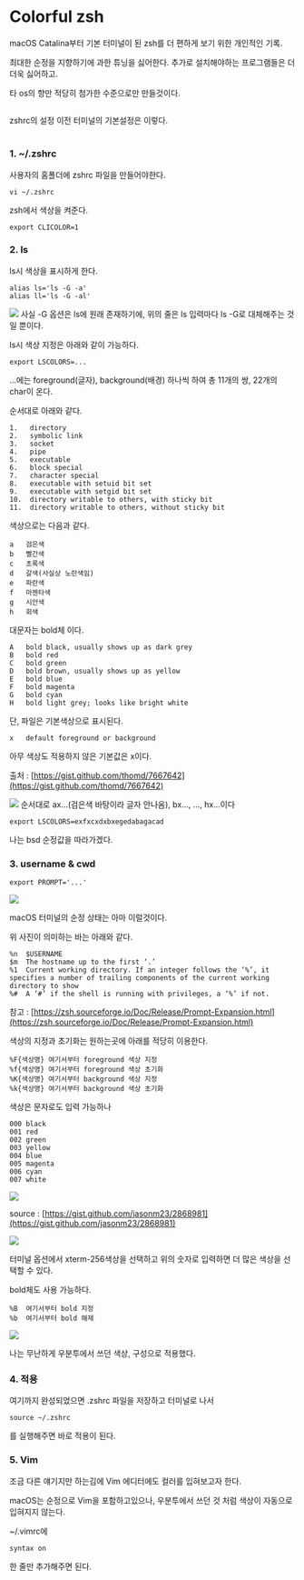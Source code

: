 # Colorful zsh

macOS Catalina부터 기본 터미널이 된 zsh를 더 편하게 보기 위한 개인적인 기록.

최대한 순정을 지향하기에 과한 튜닝을 싫어한다. 추가로 설치해야하는 프로그램들은 더더욱 싫어하고.

타 os의 향만 적당히 첨가한 수준으로만 만들것이다.

<img src="">

zshrc의 설정 이전 터미널의 기본설정은 이렇다.

#

### 1. ~/.zshrc
사용자의 홈폴더에 zshrc 파일을 만들어야한다.

```
vi ~/.zshrc
```
zsh에서 색상을 켜준다. 

```
export CLICOLOR=1
```

### 2. ls
ls시 색상을 표시하게 한다.
```
alias ls='ls -G -a'
alias ll='ls -G -al'
```
<img src="https://raw.githubusercontent.com/kitsune03k/colorfulzsh/main/resource/%EC%8A%A4%ED%81%AC%EB%A6%B0%EC%83%B7%202023-12-30%20%EC%98%A4%EC%A0%84%2010.42.48.png">
사실 -G 옵션은 ls에 원래 존재하기에, 위의 줄은 ls 입력마다 ls -G로 대체해주는 것일 뿐이다.

ls시 색상 지정은 아래와 같이 가능하다.
```
export LSCOLORS=...
```

...에는 foreground(글자), background(배경) 하나씩 하여 총 11개의 쌍, 22개의 char이 온다.

순서대로 아래와 같다.
```
1.   directory
2.   symbolic link
3.   socket
4.   pipe
5.   executable
6.   block special
7.   character special
8.   executable with setuid bit set
9.   executable with setgid bit set
10.  directory writable to others, with sticky bit
11.  directory writable to others, without sticky bit
```
색상으로는 다음과 같다.

```
a	검은색
b	빨간색
c	초록색
d	갈색(사실상 노란색임)
e	파란색
f	마젠타색
g	시안색
h	회색
```

대문자는 bold체 이다.
```
A	bold black, usually shows up as dark grey
B	bold red
C	bold green
D	bold brown, usually shows up as yellow
E	bold blue
F	bold magenta
G	bold cyan
H	bold light grey; looks like bright white
```
단, 파일은 기본색상으로 표시된다.

```
x	default foreground or background
```
아무 색상도 적용하지 않은 기본값은 x이다.

출처 : [https://gist.github.com/thomd/7667642](https://gist.github.com/thomd/7667642)

<img src="https://raw.githubusercontent.com/kitsune03k/colorfulzsh/main/resource/%EC%8A%A4%ED%81%AC%EB%A6%B0%EC%83%B7%202023-12-30%20%EC%98%A4%EC%A0%84%2011.40.54.png">
순서대로 ax...(검은색 바탕이라 글자 안나옴), bx..., ..., hx...이다

```
export LSCOLORS=exfxcxdxbxegedabagacad
```
나는 bsd 순정값을 따라가겠다.

### 3. username & cwd
```
export PROMPT='...'

```

<img src="https://raw.githubusercontent.com/kitsune03k/colorfulzsh/main/resource/%EC%8A%A4%ED%81%AC%EB%A6%B0%EC%83%B7%202023-12-30%20%EC%98%A4%ED%9B%84%2012.27.46.png">

macOS 터미널의 순정 상태는 아마 이럴것이다.

위 사진이 의미하는 바는 아래와 같다.

```
%n	$USERNAME
$m	The hostname up to the first ‘.’
%1	Current working directory. If an integer follows the ‘%’, it specifies a number of trailing components of the current working directory to show
%#	A ‘#’ if the shell is running with privileges, a ‘%’ if not.
```

참고 : [https://zsh.sourceforge.io/Doc/Release/Prompt-Expansion.html](https://zsh.sourceforge.io/Doc/Release/Prompt-Expansion.html)

색상의 지정과 초기화는 원하는곳에 아래를 적당히 이용한다.
```
%F{색상명}	여기서부터 foreground 색상 지정
%f{색상명}	여기서부터 foreground 색상 초기화
%K{색상명}	여기서부터 background 색상 지정
%k{색상명}	여기서부터 background 색상 초기화
```
색상은 문자로도 입력 가능하나

```
000	black
001	red
002	green
003	yellow
004	blue
005	magenta
006	cyan
007	white
```

<img src="https://raw.githubusercontent.com/kitsune03k/colorfulzsh/1a3643a9cde2563d9c4a4cbd4d8d3dd17ce2c22f/resource/Xterm_256color_chart.svg">

source : [https://gist.github.com/jasonm23/2868981](https://gist.github.com/jasonm23/2868981)

<img src="https://raw.githubusercontent.com/kitsune03k/colorfulzsh/main/resource/%EC%8A%A4%ED%81%AC%EB%A6%B0%EC%83%B7%202023-12-30%20%EC%98%A4%ED%9B%84%202.20.11.png">

터미널 옵션에서 xterm-256색상을 선택하고 위의 숫자로 입력하면 더 많은 색상을 선택할 수 있다.

bold체도 사용 가능하다.
```
%B	여기서부터 bold 지정
%b	여기서부터 bold 해제
```

<img src="https://raw.githubusercontent.com/kitsune03k/colorfulzsh/main/resource/%EC%8A%A4%ED%81%AC%EB%A6%B0%EC%83%B7%202023-12-30%20%EC%98%A4%ED%9B%84%202.36.20.png">

나는 무난하게 우분투에서 쓰던 색상, 구성으로 적용했다.

### 4. 적용
여기까지 완성되었으면 .zshrc 파일을 저장하고 터미널로 나서
```
source ~/.zshrc
```
를 실행해주면 바로 적용이 된다.

### 5. Vim
조금 다른 얘기지만 하는김에 Vim 에디터에도 컬러를 입혀보고자 한다.

macOS는 순정으로 Vim을 포함하고있으나, 우분투에서 쓰던 것 처럼 색상이 자동으로 입혀지지 않는다.

~/.vimrc에
```
syntax on
```
한 줄만 추가해주면 된다.